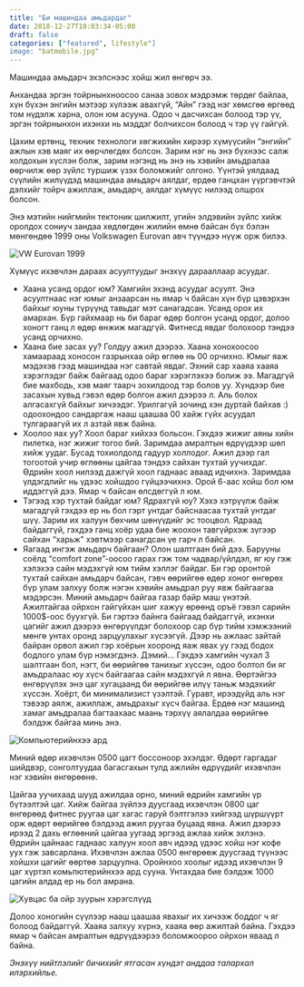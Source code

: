 ```yaml
---
title: "Би машиндаа амьдардаг"
date: 2018-12-27T10:03:34-05:00
draft: false
categories: ["featured", lifestyle"]
image: "batmobile.jpg"
---
```


Машиндаа амьдарч эхэлснээс хойш жил өнгөрч ээ.


Анхандаа эргэн тойрнынхноосоо санаа зовох мэдрэмж төрдөг байлаа, хүн бүхэн энгийн мэтээр хүлээж авахгүй, “Айн” гээд нэг хөмсгөө өргөөд том нүдэлж харна, олон юм асууна. Одоо ч дасчихсан болоод тэр үү, эргэн тойрнынхон ихэнхи нь мэддэг болчихсон болоод ч  тэр үү гайгүй.

Цахим ертөнц, техник технологи хөгжихийн хирээр хүмүүсийн “энгийн” ажлын хэв маяг их өөрчлөгдөх болсон. Зарим нэг нь энэ бүхнээс салж холдохын хүслэн болж, зарим нэгэнд нь энэ нь хэвийн амьдралаа өөрчилж өөр зүйлс туршиж үзэх боломжийг олгоно. Үүнтэй уялдаад сүүлийн жилүүдэд машиндаа амьдарч аялдаг, ердөө ганцхан үүргэвчтэй дэлхийг тойрч ажиллаж, амьдарч, аялдаг хүмүүс нилээд олшрох болсон.

Энэ мэтийн нийгмийн тектоник шилжилт, угийн элдэвийн зүйлс хийж оролдох сониуч зандаа хөдлөгдөн
жилийн өмнө байсан бүх бэлэн мөнгөндөө 1999 оны Volkswagen Eurovan авч түүндээ нүүж орж билээ.

![VW Eurovan 1999](/blog/i-live-in-my-van/batmobile.jpg)

Хүмүүс ихэвчлэн дараах асуултуудыг энэхүү дарааллаар асуудаг.

- Хаана усанд ордог юм? Хамгийн эхэнд асуудаг асуулт. Энэ асуултнаас нэг юмыг анзаарсан нь ямар ч байсан хүн бүр цэвэрхэн байхыг юуны түрүүнд тавьдаг мэт санагадсан. Усанд орох их амархан. Бүр гайхмаар нь би бараг өдөр болгон усанд ордог, долоо хоногт ганц л өдөр өнжиж магадгүй. Фитнесд явдаг болохоор тэндээ усанд орчихно.
- Хаана бие засах уу? Голдуу ажил дээрээ. Хаана хонохоосоо хамаараад хоносон газрынхаа ойр өглөө нь 00 орчихно. Юмыг яаж мэдэхэв гээд машиндаа нэг савтай явдаг. Эхний сар хааяа хааяа хэрэглэдэг байж байгаад одоо бараг хэрэглэхээ болиж ээ. Магадгүй бие махбодь, хэв маяг таарч зохилдоод тэр болов уу. Хүндээр бие засахын хувьд гэвэл өдөр болгон ажил дээрээ л. Аль болох алгасахгүй байхыг хичээдэг. Урилгагүй зочинд хэн дуртай байхав :) одоохондоо сандаргаж нааш цаашаа 00 хайж гүйх асуудал тулгараагүй их л азтай явж байна.
- Хоолоо яах уу? Хоол бараг хийхээ больсон. Гэхдээ жижиг аяны хийн пилетка, нэг жижиг тогоо бий. Заримдаа амралтын өдрүүдээр шөл хийж уудаг. Бусад тохиолдолд гадуур холлодог. Ажил дээр гал тогоотой учир өглөөны цайгаа тэндээ сайхан тухтай уучихдаг. Өдрийн хоол нилээд дажгүй хоол гаднаас аваад идчихнэ. Заримдаа үлдэгдлийг нь үдээс хойшдоо гүйцээчихнэ. Орой 6-аас хойш бол юм иддэггүй дээ. Ямар ч байсан өлсдөггүй л юм.
- Тэгээд хэр тухтай байдаг юм? Ядрахгүй юу? Хэхэ хэтрүүлж байж магадгүй гэхдээ ер нь бол гэрт унтдаг байснаасаа тухтай унтдаг шүү. Зарим их халуун бөхчим шөнүүдийг эс тооцвол. Ядраад байдаггүй, гэхдээ ганц хоёр удаа бие жоохон тавгүйрхэж зүгээр сайхан “харьж” хэвтмээр санагдсан үе гарч л байсан.
- Яагаад ингэж амьдарч байгаан? Олон шалтгаан бий дээ. Барууны соёлд “comfort zone”-оосоо гарах гэж том чадвар/үйлдэл, яг юу гэж хэлэхээ сайн мэдэхгүй юм тийм хэллэг байдаг. Би гэр оронтой тухтай сайхан амьдарч байсан, гэвч өөрийгөө өдөр хоног өнгөрөх бүр улам залхуу болж нэгэн хэвийн амьдрал руу явж байгаагаа мэдэрсэн. Миний амьдарч байгаа газар байр маш үнэтэй. Ажилтайгаа ойрхон гайгүйхан шиг хажуу өрөөнд оръё гэвэл сарийн 1000$-оос буухгүй. Би гэртээ байнга байгаад байдаггүй, ихэнхи цагийг ажил дээрээ өнгөрүүлдэг болохоор сар бүр тийм хэмжээний мөнгө унтах оронд зарцуулахыг хүсээгүй. Дээр нь ажлаас зайтай байран орвол ажил гэр хоёрын хооронд яаж явах уу гээд бодох бодлого улам бүр нэмэгдэнэ. Дэмий… Гэхдээ хамгийн чухал 3 шалтгаан бол, нэгт, би өөрийгөө танихыг хүссэн, одоо болтол би яг амьдралаас юу хүсч байгаагаа сайн мэдэхгүй л явна. Өөртэйгээ өнгөрүүлэх энэ цаг хугацаанд би өөрийгөө илүү таньж мэдэхийг хүссэн. Хоёрт, би минимализист үзэлтэй. Гуравт, ирээдүйд аль нэг тэвээр аялж, ажиллаж, амьдрахыг хүсч байгаа. Ердөө нэг машинд хамаг амьдралаа багтаахаас маань тэрхүү аялалдаа өөрийгөө бэлдэж байгаа минь энэ.

![Компьютерийнхээ ард](/blog/i-live-in-my-van/workinginbatmobile.jpg)

Миний өдөр ихэвчлэн 0500 цагт боссоноор эхэлдэг. Өдөрт гаргадаг шийдвэр, сонголтуудаа багасгахын тулд ажлийн өдрүүдийг ихэвчлэн нэг хэвийн өнгөрөөнө.

Цайгаа уучихаад шууд ажилдаа орно, миний өдрийн хамгийн үр бүтээлтэй цаг. Хийж байгаа зүйлээ дуусгаад ихэвчлэн 0800 цаг өнгөрөөд фитнес руугаа цаг хагас гаруй бэлтгэлээ хийгээд шүршүүрт орж өдөрт өөрийгөө бэлдээд ажил руугаа буцаад явна. Ажил дээрээ ирээд 2 дахь өглөөний цайгаа уугаад эргээд ажлаа хийж эхлэнэ. Өдрийн цайнаас гаднаас халуун хоол авч идээд үдээс хойш нэг кофе уух гэж завсарлана. Ихэвчлэн ажлаа 0500 өнгөрөөж дуусгаад түүнээс хойшхи цагийг өөртөө зарцуулна. Оройнхоо хоолыг идээд ихэвчлэн 9 цаг хүртэл комьпютерийнхээ ард сууна. Унтахдаа бие бэлдэж 1000 цагийн алдад ер нь бол амрана.

![Хувцас ба ойр зуурын хэрэгслүүд](/blog/i-live-in-my-van/closetinbatmobile.jpg)

Долоо хоногийн сүүлээр нааш цаашаа явахыг их хичээж боддог ч яг болоод байдаггүй. Хааяа залхуу хүрнэ, хааяа өөр ажилтай байна. Гэхдээ ямар ч байсан амралтын өдрүүдээрээ боломжоороо ойрхон яваад л байна.

_Энэхүү нийтлэлийг бичихийг ятгасан хүндэт анддаа талархал илэрхийлье._
